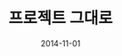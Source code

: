 ---
layout: post
title:  "프로젝트 그대로"
date:   2014-11-01
categories: work
sub-cat: self-initiated
bg-color-1:	EFD2E4
bg-color-2: eee
img:
    - /img/boa/boa-cover.jpg
    - /img/boa/boa-02.jpg
    - /img/boa/boa-04.jpg
    - /img/boa/boa-06.jpg
    - /img/boa/boa-08.jpg
    - /img/boa/boa-12.jpg
    - /img/boa/boa-18.jpg
    - /img/boa/boa-22.jpg
    - /img/boa/boa-30.jpg
    - /img/boa/boa-bag2.jpg
collab: 
    - "편집.맹선호"
    - "[사진.Nils Clauss](https://www.nilsclauss.com/)"
txt:
permalink: /work/beautyasis/
---